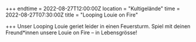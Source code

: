 +++
endtime = 2022-08-27T12:00:00Z
location = "Kultigelände"
time = 2022-08-27T07:30:00Z
title = "Looping Louie on Fire"

+++
Unser Looping Louie geriet leider in einen Feuersturm. Spiel mit deinen Freund*innen unsere Louie on Fire – in Lebensgrösse!